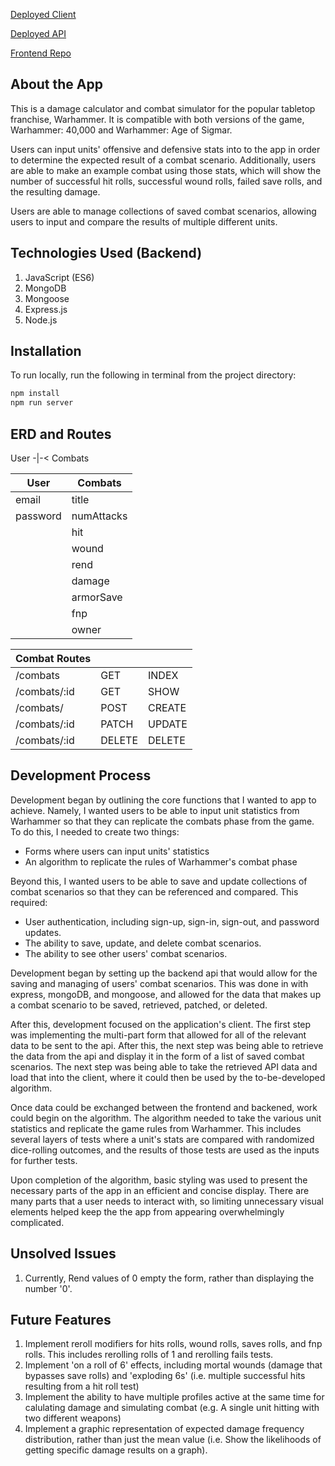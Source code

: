 [Deployed Client](https://drewmccarron.github.io/Warhammer-helper-client/#/)

[Deployed API](https://murmuring-cove-24551.herokuapp.com/)

[Frontend Repo](https://github.com/drewmccarron/Warhammer-helper-client)


## About the App

This is a damage calculator and combat simulator for the popular tabletop franchise, Warhammer. It is compatible with both versions of the game, Warhammer: 40,000 and Warhammer: Age of Sigmar.

Users can input units' offensive and defensive stats into to the app in order to determine the expected result of a combat scenario. Additionally, users are able to make an example combat using those stats, which will show the number of successful hit rolls, successful wound rolls, failed save rolls, and the resulting damage.

Users are able to manage collections of saved combat scenarios, allowing users to input and compare the results of multiple different units.

## Technologies Used (Backend)

<ol>
<li>JavaScript (ES6)</li>
<li>MongoDB</li>
<li>Mongoose</li>
<li>Express.js</li>
<li>Node.js</li>
</ol>

## Installation

To run locally, run the following in terminal from the project directory:
```sh
npm install
npm run server
```

## ERD and Routes

User -|-< Combats

| User         | Combats     |
| ------------ | ----------- |
| email        | title       |
| password     | numAttacks  |
|              | hit         |
|              | wound       |
|              | rend        |
|              | damage      |
|              | armorSave   |
|              | fnp         |
|              | owner       |

| Combat Routes  |             |        |
| -------------- | ----------- | ------ |
| /combats       | GET         | INDEX  |
| /combats/:id   | GET         | SHOW   |
| /combats/      | POST        | CREATE |
| /combats/:id   | PATCH       | UPDATE |
| /combats/:id   | DELETE      | DELETE |

## Development Process

Development began by outlining the core functions that I wanted to app to achieve. Namely, I wanted users to be able to input unit statistics from Warhammer so that they can replicate the combats phase from the game. To do this, I needed to create two things:

- Forms where users can input units' statistics
- An algorithm to replicate the rules of Warhammer's combat phase

Beyond this, I wanted users to be able to save and update collections of combat scenarios so that they can be referenced and compared. This required:

- User authentication, including sign-up, sign-in, sign-out, and password updates.
- The ability to save, update, and delete combat scenarios.
- The ability to see other users' combat scenarios.

Development began by setting up the backend api that would allow for the saving and managing of users' combat scenarios. This was done in with express, mongoDB, and mongoose, and allowed for the data that makes up a combat scenario to be saved, retrieved, patched, or deleted.

After this, development focused on the application's client. The first step was implementing the multi-part form that allowed for all of the relevant data to be sent to the api. After this, the next step was being able to retrieve the data from the api and display it in the form of a list of saved combat scenarios. The next step was being able to take the retrieved API data and load that into the client, where it could then be used by the to-be-developed algorithm.

Once data could be exchanged between the frontend and backened, work could begin on the algorithm. The algorithm needed to take the various unit statistics and replicate the game rules from Warhammer. This includes several layers of tests where a unit's stats are compared with randomized dice-rolling outcomes, and the results of those tests are used as the inputs for further tests.

Upon completion of the algorithm, basic styling was used to present the necessary parts of the app in an efficient and concise display. There are many parts that a user needs to interact with, so limiting unnecessary visual elements helped keep the the app from appearing overwhelmingly complicated.

## Unsolved Issues

1. Currently, Rend values of 0 empty the form, rather than displaying the number '0'.

## Future Features

1. Implement reroll modifiers for hits rolls, wound rolls, saves rolls, and fnp rolls. This includes rerolling rolls of 1 and rerolling fails tests.
2. Implement 'on a roll of 6' effects, including mortal wounds (damage that bypasses save rolls) and 'exploding 6s' (i.e. multiple successful hits resulting from a hit roll test)
3. Implement the ability to have multiple profiles active at the same time for calulating damage and simulating combat (e.g. A single unit hitting with two different weapons)
4. Implement a graphic representation of expected damage frequency distribution, rather than just the mean value (i.e. Show the likelihoods of getting specific damage results on a graph).
